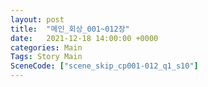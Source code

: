 ```yaml
---
layout: post
title:  "메인_회상_001~012장"
date:   2021-12-18 14:00:00 +0000
categories: Main
Tags: Story Main
SceneCode: ["scene_skip_cp001-012_q1_s10"]
---
```

